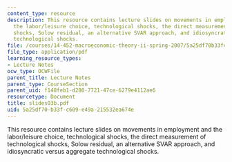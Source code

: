 ```yaml
---
content_type: resource
description: This resource contains lecture slides on movements in employment and
  the labor/leisure choice, technological shocks, the direct measurement of technological
  shocks, Solow residual, an alternative SVAR approach, and idiosyncratic versus aggregate
  technological shocks.
file: /courses/14-452-macroeconomic-theory-ii-spring-2007/5a25df70b33fc609e49a215532ea674e_slides03b.pdf
file_type: application/pdf
learning_resource_types:
- Lecture Notes
ocw_type: OCWFile
parent_title: Lecture Notes
parent_type: CourseSection
parent_uid: f148feb1-d280-7721-47ce-6279e4112ae6
resourcetype: Document
title: slides03b.pdf
uid: 5a25df70-b33f-c609-e49a-215532ea674e
---
```

This resource contains lecture slides on movements in employment and the labor/leisure choice, technological shocks, the direct measurement of technological shocks, Solow residual, an alternative SVAR approach, and idiosyncratic versus aggregate technological shocks.

